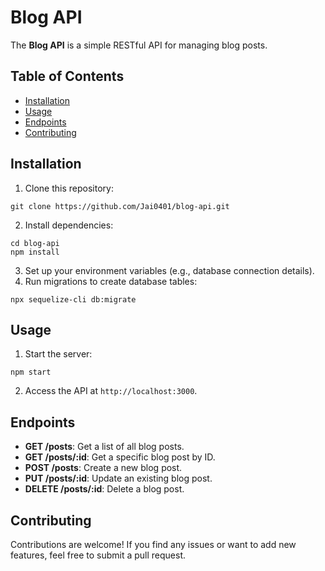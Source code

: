 # Blog API

The **Blog API** is a simple RESTful API for managing blog posts.

## Table of Contents
- [Installation](#installation)
- [Usage](#usage)
- [Endpoints](#endpoints)
- [Contributing](#contributing)

## Installation

1. Clone this repository:
  ```
  git clone https://github.com/Jai0401/blog-api.git
  ```
2. Install dependencies:
  ```
  cd blog-api
  npm install
  ```
3. Set up your environment variables (e.g., database connection details).
4. Run migrations to create database tables:
```
npx sequelize-cli db:migrate
```

## Usage

1. Start the server:
  ```
  npm start
  ```

2. Access the API at `http://localhost:3000`.

## Endpoints

- **GET /posts**: Get a list of all blog posts.
- **GET /posts/:id**: Get a specific blog post by ID.
- **POST /posts**: Create a new blog post.
- **PUT /posts/:id**: Update an existing blog post.
- **DELETE /posts/:id**: Delete a blog post.

## Contributing

Contributions are welcome! If you find any issues or want to add new features, feel free to submit a pull request.

